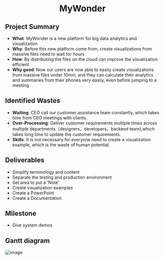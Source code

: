 # <p align="center">MyWonder</p>


## Project Summary
- **What**: MyWonder is a new platform for big data analytics and visualization
- **Why**: Before this new platform come from, create visualizations from massive files need to wait for hours
- **How**: By distributing the files on the cloud can improve the visualization efficient
- **Why good**: Now our users are now able to easily create visualizations from massive files under 10min, and they can calculate their analytics and summaries from their phones very easily, even before jumping to a meeting


## Identified Wastes

- **Waiting**: CEO call our customer assistance team constantly, which takes time from CEO meetings with clients.
- **Over-Processing**: Deliver customer requirements multiple times across multiple departments（designers，developers，backend team),which takes long time to update the customer requirements.
- **Skills**: It is not necessary for everyone need to create a visualization example, which is the waste of human potential.


## Deliverables
- Simplify terminology and content
- Separate the testing and production environment
- Set area to put a 'Note'
- Create visualization examples
- Create a PowerPoint
- Create a Documentation

## Milestone
- Give system demos

## Gantt diagram
![image](https://jieqiong-pang.github.io/DSCI560-HW3/Gantt-Chart.png)
